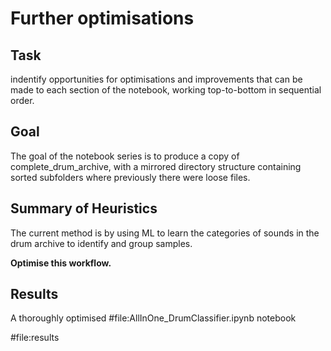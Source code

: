# Further optimisations

## Task

indentify opportunities for optimisations and improvements that can be made to each section of the notebook, working top-to-bottom in sequential order.

## Goal

The goal of the notebook series is to produce a copy of complete_drum_archive, with a mirrored directory structure containing sorted subfolders where previously there were loose files.

## Summary of Heuristics

The current method is by using ML to learn the categories of sounds in the drum archive to identify and group samples.

**Optimise this workflow.**

## Results

A thoroughly optimised #file:AllInOne_DrumClassifier.ipynb notebook

#file:results
